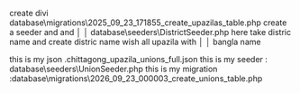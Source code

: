create divi
database\migrations\2025_09_23_171855_create_upazilas_table.php create a seeder and and                          │
│   database\seeders\DistrictSeeder.php here take distric name and create distric name wish all upazila with         │
│   bangla name


this is my json .chittagong_upazila_unions_full.json this is my seeder : database\seeders\UnionSeeder.php
this is my migration :database\migrations\2026_09_23_000003_create_unions_table.php
